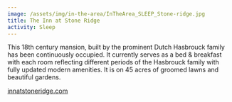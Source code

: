```yaml
---
image: /assets/img/in-the-area/InTheArea_SLEEP_Stone-ridge.jpg
title: The Inn at Stone Ridge
activity: Sleep
---
```

<p>This 18th century mansion, built by the prominent Dutch Hasbrouck family has been continuously occupied. It currently serves as a bed &amp; breakfast with each room reflecting different periods of the Hasbrouck family with fully updated modern amenities. It is on 45 acres of groomed lawns and beautiful gardens. </p><p><a href="http://www.innatstoneridge.com/">innatstoneridge.com</a></p>